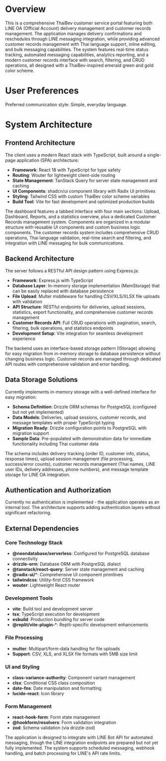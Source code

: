 # Overview

This is a comprehensive ThaiBev customer service portal featuring both LINE OA (Official Account) delivery management and customer records management. The application manages delivery confirmations and reschedules through LINE messaging integration, while providing advanced customer records management with Thai language support, inline editing, and bulk messaging capabilities. The system features real-time status tracking, automated messaging capabilities, analytics reporting, and a modern customer records interface with search, filtering, and CRUD operations, all designed with a ThaiBev-inspired emerald green and gold color scheme.

# User Preferences

Preferred communication style: Simple, everyday language.

# System Architecture

## Frontend Architecture
The client uses a modern React stack with TypeScript, built around a single-page application (SPA) architecture:
- **Framework**: React 18 with TypeScript for type safety
- **Routing**: Wouter for lightweight client-side routing
- **State Management**: TanStack Query for server state management and caching
- **UI Components**: shadcn/ui component library with Radix UI primitives
- **Styling**: Tailwind CSS with custom ThaiBev color scheme variables
- **Build Tool**: Vite for fast development and optimized production builds

The dashboard features a tabbed interface with four main sections: Upload, Dashboard, Reports, and a statistics overview, plus a dedicated Customer Records management system. Components are organized in a modular structure with reusable UI components and custom business logic components. The customer records system includes comprehensive CRUD operations, Thai language validation, real-time search and filtering, and integration with LINE messaging for bulk communications.

## Backend Architecture
The server follows a RESTful API design pattern using Express.js:
- **Framework**: Express.js with TypeScript
- **Database Layer**: In-memory storage implementation (MemStorage) that can be easily replaced with database persistence
- **File Upload**: Multer middleware for handling CSV/XLS/XLSX file uploads with validation
- **API Structure**: RESTful endpoints for deliveries, upload sessions, statistics, export functionality, and comprehensive customer records management
- **Customer Records API**: Full CRUD operations with pagination, search, filtering, bulk operations, and statistics endpoints
- **Development Setup**: Vite integration for seamless development experience

The backend uses an interface-based storage pattern (IStorage) allowing for easy migration from in-memory storage to database persistence without changing business logic. Customer records are managed through dedicated API routes with comprehensive validation and error handling.

## Data Storage Solutions
Currently implements in-memory storage with a well-defined interface for easy migration:
- **Schema Definition**: Drizzle ORM schemas for PostgreSQL (configured but not yet implemented)
- **Data Models**: Deliveries, upload sessions, customer records, and message templates with proper TypeScript typing
- **Migration Ready**: Drizzle configuration points to PostgreSQL with migration support
- **Sample Data**: Pre-populated with demonstration data for immediate functionality including Thai customer data

The schema includes delivery tracking (order ID, customer info, status, response times), upload session management (file processing, success/error counts), customer records management (Thai names, LINE user IDs, delivery addresses, phone numbers), and message template storage for LINE OA integration.

## Authentication and Authorization
Currently no authentication is implemented - the application operates as an internal tool. The architecture supports adding authentication layers without significant refactoring.

## External Dependencies

### Core Technology Stack
- **@neondatabase/serverless**: Configured for PostgreSQL database connectivity
- **drizzle-orm**: Database ORM with PostgreSQL dialect
- **@tanstack/react-query**: Server state management and caching
- **@radix-ui/***: Comprehensive UI component primitives
- **tailwindcss**: Utility-first CSS framework
- **wouter**: Lightweight React router

### Development Tools
- **vite**: Build tool and development server
- **tsx**: TypeScript execution for development
- **esbuild**: Production bundling for server code
- **@replit/vite-plugin-***: Replit-specific development enhancements

### File Processing
- **multer**: Multipart/form-data handling for file uploads
- **Support**: CSV, XLS, and XLSX file formats with 5MB size limit

### UI and Styling
- **class-variance-authority**: Component variant management
- **clsx**: Conditional CSS class composition
- **date-fns**: Date manipulation and formatting
- **lucide-react**: Icon library

### Form Management
- **react-hook-form**: Form state management
- **@hookform/resolvers**: Form validation integration
- **zod**: Schema validation (via drizzle-zod)

The application is designed to integrate with LINE Bot API for automated messaging, though the LINE integration endpoints are prepared but not yet fully implemented. The system supports scheduled messaging, webhook handling, and batch processing for LINE's API rate limits.